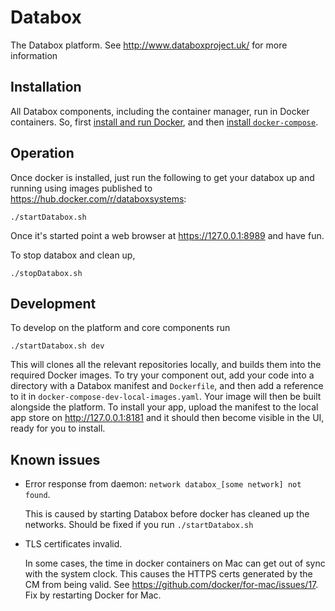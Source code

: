 # Databox

The Databox platform. See http://www.databoxproject.uk/ for more information

## Installation

All Databox components, including the container manager, run in Docker
containers. So,
first [install and run Docker](https://www.docker.com/products/docker), and
then
[install `docker-compose`](https://docs.docker.com/compose/install/#install-compose).

## Operation

Once docker is installed, just run the following to get your databox up and
running using images published to <https://hub.docker.com/r/databoxsystems>:

    ./startDatabox.sh

Once it's started point a web browser at <https://127.0.0.1:8989> and have fun.

To stop databox and clean up,

    ./stopDatabox.sh

## Development

To develop on the platform and core components run

    ./startDatabox.sh dev

This will clones all the relevant repositories locally, and builds them into the
required Docker images. To try your component out, add your code into a
directory with a Databox manifest and `Dockerfile`, and then add a reference to
it in `docker-compose-dev-local-images.yaml`. Your image will then be built
alongside the platform. To install your app, upload the manifest to the local
app store on <http://127.0.0.1:8181> and it should then become visible in the
UI, ready for you to install.

## Known issues

- Error response from daemon: `network databox_[some network] not found`.

  This is caused by starting Databox before docker has cleaned up the networks.
  Should be fixed if you run `./startDatabox.sh`

- TLS certificates invalid.

  In some cases, the time in docker containers on Mac can get out of sync with
  the system clock. This causes the HTTPS certs generated by the CM from being
  valid. See <https://github.com/docker/for-mac/issues/17>. Fix by restarting
  Docker for Mac.
